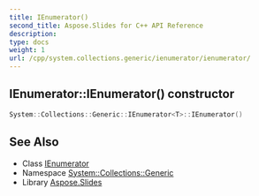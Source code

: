 ```yaml
---
title: IEnumerator()
second_title: Aspose.Slides for C++ API Reference
description: 
type: docs
weight: 1
url: /cpp/system.collections.generic/ienumerator/ienumerator/
---
```

## IEnumerator::IEnumerator() constructor




```cpp
System::Collections::Generic::IEnumerator<T>::IEnumerator()
```

## See Also

* Class [IEnumerator](./)
* Namespace [System::Collections::Generic](../)
* Library [Aspose.Slides](../../)